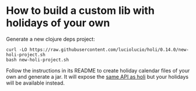 # How to build a custom lib with holidays of your own

Generate a new clojure deps project:

```
curl -LO https://raw.githubusercontent.com/luciolucio/holi/0.14.0/new-holi-project.sh
bash new-holi-project.sh
```

Follow the instructions in its README to create holiday calendar files of your own and generate
a jar. It will expose the [same API as holi](https://cljdoc.org/d/io.github.luciolucio/holi/0.14.0/api/luciolucio.holi)
but your holidays will be available instead.
